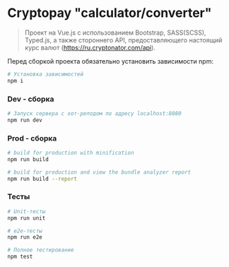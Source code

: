 # Cryptopay "calculator/converter"

> Проект на Vue.js с использованием Bootstrap, SASS(SCSS), Typed.js, а также стороннего 
> API, предоставляющего настоящий курс валют (https://ru.cryptonator.com/api).

Перед сборкой проекта обязательно установить зависимости npm:
``` bash
# Установка зависимостей
npm i
```
### Dev - сборка

``` bash
# Запуск сервера с хот-релодом по адресу localhost:8080
npm run dev
```
### Prod - сборка
```bash
# build for production with minification
npm run build

# build for production and view the bundle analyzer report
npm run build --report
```
### Тесты
```bash
# Unit-тесты
npm run unit

# e2e-тесты
npm run e2e

# Полное тестирование
npm test
```
